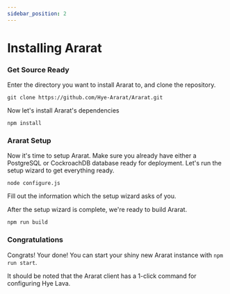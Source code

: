 ```yaml
---
sidebar_position: 2
---
```


# Installing Ararat
<!-- The easiest way to install Ararat is one-click deployment to Hye Cloud over the Hye Speed Network-->

### Get Source Ready
Enter the directory you want to install Ararat to, and clone the repository.

```
git clone https://github.com/Hye-Ararat/Ararat.git
```

Now let's install Ararat's dependencies

```
npm install
```


### Ararat Setup
Now it's time to setup Ararat. Make sure you already have either a PostgreSQL or CockroachDB database ready for deployment. Let's run the setup wizard to get everything ready.

```
node configure.js
```

Fill out the information which the setup wizard asks of you.

After the setup wizard is complete, we're ready to build Ararat.

```
npm run build
```

### Congratulations
Congrats! Your done! You can start your shiny new Ararat instance with `npm run start`. 

It should be noted that the Ararat client has a 1-click command for configuring Hye Lava.
